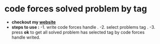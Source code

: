 # code forces solved problem by tag
- **checkout my [website](https://1ahmedzedan.github.io/Codeforces_Solved_Problem/)**
- **steps to use :**
  -1. write code forces handle .
  -2. select problems tag .
  -3. press **ok** to get all solved problem has selected tag by code forces handle writed.
